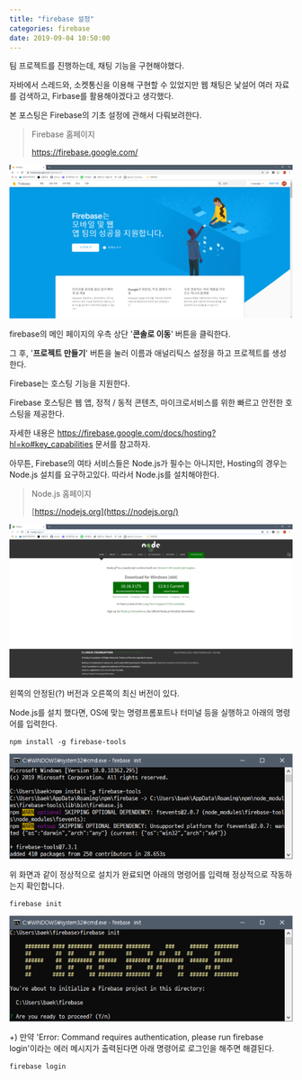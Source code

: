 ```yaml
---
title: "firebase 설정"
categories: firebase
date: 2019-09-04 10:50:00
---
```


팀 프로젝트를 진행하는데, 채팅 기능을 구현해야했다.

자바에서 스레드와, 소켓통신을 이용해 구현할 수 있었지만 웹 채팅은 낯설어 여러 자료를 검색하고, Firbase를 활용해야겠다고 생각했다.



본 포스팅은 Firebase의 기초 설정에 관해서 다뤄보려한다.



> Firebase 홈페이지
>
> https://firebase.google.com/



![1](/assets/images/posts/2019-09-04-firebase-realtime_database/1.PNG)



firebase의 메인 페이지의 우측 상단 '**콘솔로 이동**' 버튼을 클릭한다.

그 후, '**프로젝트 만들기**' 버튼을 눌러 이름과 애널리틱스 설정을 하고 프로젝트를 생성한다.



Firebase는 호스팅 기능을 지원한다.

Firebase 호스팅은 웹 앱, 정적 / 동적 콘텐츠, 마이크로서비스를 위한 빠르고 안전한 호스팅을 제공한다.

자세한 내용은 https://firebase.google.com/docs/hosting?hl=ko#key_capabilities 문서를 참고하자.



아무튼, Firebase의 여타 서비스들은 Node.js가 필수는 아니지만, Hosting의 경우는 Node.js 설치를 요구하고있다. 따라서 Node.js를 설치해야한다.



> Node.js 홈페이지
>
> [https://nodejs.org](https://nodejs.org/)



![2](/assets/images/posts/2019-09-04-firebase-realtime_database/2.PNG)



왼쪽의 안정된(?) 버전과 오른쪽의 최신 버전이 있다.

Node.js를 설치 했다면, OS에 맞는 명령프롬포트나 터미널 등을 실행하고 아래의 명령어를 입력한다.

```
npm install -g firebase-tools
```



![3](/assets/images/posts/2019-09-04-firebase-realtime_database/3.PNG)



위 화면과 같이 정상적으로 설치가 완료되면 아래의 명령어를 입력해 정상적으로 작동하는지 확인합니다.

```
firebase init
```



![4](/assets/images/posts/2019-09-04-firebase-realtime_database/4.PNG)



+) 만약 'Error: Command requires authentication, please run firebase login'이라는 에러 메시지가 출력된다면  아래 명령어로 로그인을 해주면 해결된다.

```
firebase login
```

